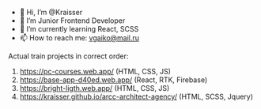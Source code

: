 - 👋 Hi, I’m @Kraisser
- 👀 I’m Junior Frontend Developer
- 🌱 I’m currently learning React, SCSS
- 📫 How to reach me: vgaiko@mail.ru

Actual train projects in correct order: 
1. https://pc-courses.web.app/ (HTML, CSS, JS)
2. https://base-app-d40ed.web.app/ (React, RTK, Firebase)
3. https://bright-ligth.web.app/ (HTML, CSS, JS)
4. https://kraisser.github.io/arcc-architect-agency/ (HTML, SCSS, Jquery)
